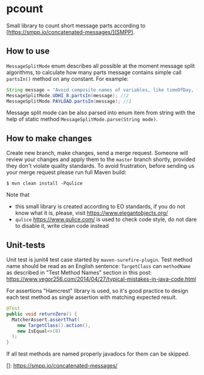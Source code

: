 # pcount

Small library to count short message parts according to [https://smpp.io/concatenated-messages/](SMPP).

## How to use
`MessageSplitMode` enum describes all possible at the moment message split algorithms, to calculate how many
parts message contains simple call `partsIn()` method on any constant. For example:
```java
String message = "Avoid composite names of variables, like timeOfDay, firstItem, or httpRequest. I mean with both - class variables and in-method ones. A variable name should be long enough to avoid ambiguity in its scope of visibility, but not too long if possible. A name should be a noun in singular or plural form.";
MessageSplitMode.UDHI_8.partsIn(message); //2
MessageSplitMode.PAYLOAD.partsIn(message); //1
```
Message split mode can be also parsed into enum item from string with the help of static method `MessageSplitMode.parse(String mode)`.

## How to make changes
Create new branch, make changes, send a merge request. Someone will review
your changes and apply them to the `master` branch shortly, provided
they don't violate quality standards. To avoid frustration, before
sending us your merge request please run full Maven build:
```
$ mvn clean install -Pqulice
```
Note that 
* this small library is created according to EO standards, if you do not know what it is, please, visit https://www.elegantobjects.org/
* `qulice` https://www.qulice.com/ is used to check code style, do not dare to disable it, write clean code instead

## Unit-tests
Unit test is junit4 test case started by `maven-surefire-plugin`.
Test method name should be read as an English sentence: `TargetClass` can `methodName`
as described in "Test Method Names" section in this post: https://www.yegor256.com/2014/04/27/typical-mistakes-in-java-code.html

For assertions "Hamcrest" library is used, so it's good practice to design each test method
as single assertion with matching expected result.

```java
@Test
public void returnZero() {
  MatcherAssert.assertThat(
    new TargetClass().action(),
    new IsEqual<>(0)
  );
}
```

If all test methods are named properly javadocs for them can be skipped.

[SMPP]: https://smpp.io/concatenated-messages/

[]: https://smpp.io/concatenated-messages/